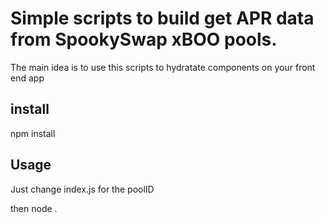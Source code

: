 # Simple scripts to build get APR data from SpookySwap xBOO pools.

The main idea is to use this scripts to hydratate components on your front end app

## install

npm install

## Usage

Just change index.js for the poolID

then
 node .
